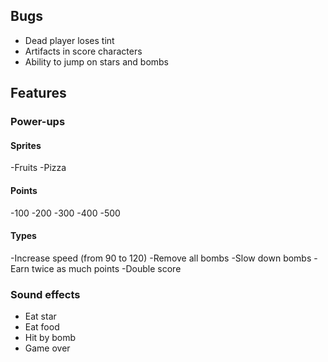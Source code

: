 ## Bugs

- Dead player loses tint
- Artifacts in score characters
- Ability to jump on stars and bombs

## Features

### Power-ups

#### Sprites

-Fruits
-Pizza

#### Points

-100
-200
-300
-400
-500

#### Types

-Increase speed (from 90 to 120)
-Remove all bombs
-Slow down bombs
-Earn twice as much points
-Double score

### Sound effects

- Eat star
- Eat food
- Hit by bomb
- Game over
